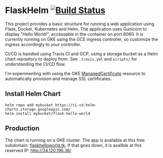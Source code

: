 # FlaskHelm [![Build Status](https://travis-ci.com/arjungopisetty/FlaskHelm.svg?branch=master)](https://travis-ci.com/arjungopisetty/FlaskHelm)

This project provides a basic structure for running a web application using Flask, Docker, Kubernetes and Helm. The application uses Gunicorn to display "Hello World!", accessable in the container on port 8080. It is currently running on GKE using the GCE ingress controller, so customize the ingress accordingly to your controller. 

CI/CD is handled using Travis CI and GCP, using a storage bucket as a Helm chart repository to deploy from. See ```.travis.yml``` and  ```scripts/``` for understanding the CI/CD flow.

I'm experimenting with using the GKE [ManagedCertificate](https://github.com/GoogleCloudPlatform/gke-managed-certs) resource to automatically provision and manage SSL certificates.

## Install Helm Chart
```
helm repo add mybucket https://ci-cd-helm-charts.storage.googleapis.com/
helm install mybucket/flask-hello-world
```

## Production
The chart is running on a GKE cluster. The app is available at this free subdomain: [flaskhelloworld.tk](flaskhelloworld.tk). If that goes down, it is availble at this reserved IP: http://34.120.196.36/
